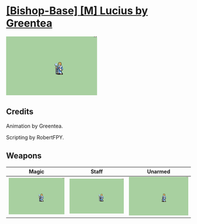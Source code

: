 # [\[Bishop-Base\] \[M\] Lucius by Greentea](./)

<img src="./6.%20Magic/Magic_000.png" alt="[Bishop-Base] [M] Lucius by Greentea standing" />

## Credits

Animation by Greentea.

Scripting by RobertFPY.

## Weapons


|Magic |Staff |Unarmed |
|  :---: | :---: | :---: |
| <img alt="Magic animation" src="./6.%20Magic/Magic.gif" /> | <img alt="Staff animation" src="./7.%20Staff/Staff.gif" /> | <img alt="Unarmed animation" src="./8.%20Unarmed/Unarmed.gif" /> |
